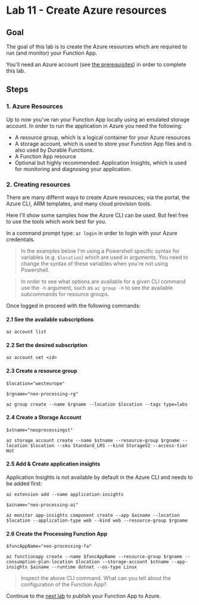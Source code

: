 # Lab 11 -  Create Azure resources

## Goal

The goal of this lab is to create the Azure resources which are required to run (and monitor) your Function App. 

You'll need an Azure account (see [the prerequisites](0_prerequisites.md)) in order to complete this lab.

## Steps

### 1. Azure Resources

Up to now you've ran your Function App locally using an emulated storage account. In order to run the application in Azure you need the following:

- A resource group, which is a logical container for your Azure resources
- A storage account, which is used to store your Function App files and is also used by Durable Functions.
- A Function App resource
- Optional but highly recommended: Application Insights, which is used for monitoring and diagnosing your application.

### 2. Creating resources

There are many differnt ways to create Azure resources; via the portal, the Azure CLI, ARM templates, and many cloud provision tools.

Here I'll show some samples how the Azure CLI can be used. But feel free to use the tools which work best for you.

In a command prompt type: `az login` in order to login with your Azure credentials.

> In the examples below I'm using a Powershell specific syntax for variables (e.g. `$location`) which are used in arguments. You need to change the syntax of these variables when you're not using Powershell.

> In order to see what options are available for a given CLI command use the `-h` argument, such as `az group -h` to see the available subcommands for resource groups.

Once logged in proceed with the following commands:

#### 2.1 See the available subscriptions
`az account list`

#### 2.2 Set the desired subscription
`az account set <id>`

#### 2.3 Create a resource group
`$location="westeurope"`

`$rgname="neo-processing-rg"`

`az group create --name $rgname --location $location --tags type=labs`

#### 2.4 Create a Storage Account  
`$stname="neoprocessingst"`

`az storage account create --name $stname --resource-group $rgname --location $location --sku Standard_LRS --kind StorageV2 --access-tier Hot`

#### 2.5 Add & Create application insights
Application Insights is not available by default in the Azure CLI and needs to be added first:

`az extension add --name application-insights`

`$ainame="neo-processing-ai"`

`az monitor app-insights component create --app $ainame --location $location --application-type web --kind web --resource-group $rgname`

#### 2.6 Create the Processing Function App
`$funcAppName="neo-processing-fa"`

`az functionapp create --name $funcAppName --resource-group $rgname --consumption-plan-location $location --storage-account $stname --app-insights $ainame --runtime dotnet --os-type Linux`

> Inspect the above CLI command. What can you tell about the configuration of the Function App?

Continue to the [next lab](12_publish_to_azure.md) to publish your Function App to Azure.
